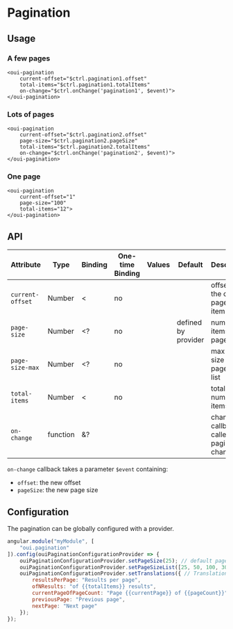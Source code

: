 # Pagination

<component-status cx-design="complete" ux="rc"></component-status>

## Usage

### A few pages

```html:preview
<oui-pagination
    current-offset="$ctrl.pagination1.offset"
    total-items="$ctrl.pagination1.totalItems"
    on-change="$ctrl.onChange('pagination1', $event)">
</oui-pagination>
```

### Lots of pages

```html:preview
<oui-pagination
    current-offset="$ctrl.pagination2.offset"
    page-size="$ctrl.pagination2.pageSize"
    total-items="$ctrl.pagination2.totalItems"
    on-change="$ctrl.onChange('pagination2', $event)">
</oui-pagination>
```

### One page

```html:preview
<oui-pagination
    current-offset="1"
    page-size="100"
    total-items="12">
</oui-pagination>
```

## API

| Attribute         | Type     | Binding | One-time Binding | Values                 | Default             | Description                                      |
| ----              | ----     | ----    | ----             | ----                   | ----                | ----                                             |
| `current-offset`  | Number   | <       | no               |                        |                     | offset of the current page first item            |
| `page-size`       | Number   | <?      | no               |                        | defined by provider | number of items per page                         |
| `page-size-max`   | Number   | <?      | no               |                        |                     | max page size of the page sizes list             |
| `total-items`     | Number   | <       | no               |                        |                     | total number of items                            |
| `on-change`       | function | &?      |                  |                        |                     | change callback, called on pagination changes    |

`on-change` callback takes a parameter `$event` containing:

  - `offset`: the new offset
  - `pageSize`: the new page size

## Configuration

The pagination can be globally configured with a provider.

```js
angular.module("myModule", [
    "oui.pagination"
]).config(ouiPaginationConfigurationProvider => {
    ouiPaginationConfigurationProvider.setPageSize(25); // default page size (when page-size attribute is not set)
    ouiPaginationConfigurationProvider.setPageSizeList([25, 50, 100, 300]); // List of page sizes
    ouiPaginationConfigurationProvider.setTranslations({ // Translations (double curly braces for placeholders)
        resultsPerPage: "Results per page",
        ofNResults: "of {{totalItems}} results",
        currentPageOfPageCount: "Page {{currentPage}} of {{pageCount}}",
        previousPage: "Previous page",
        nextPage: "Next page"
    });
});
```


